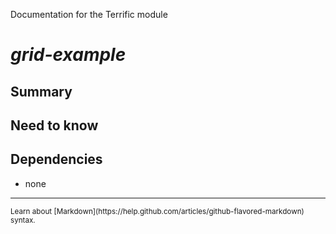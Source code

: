 Documentation for the Terrific module

# *grid-example*


## Summary

## Need to know

## Dependencies

- none

---

<small>
	Learn about [Markdown](https://help.github.com/articles/github-flavored-markdown) syntax.
<small>